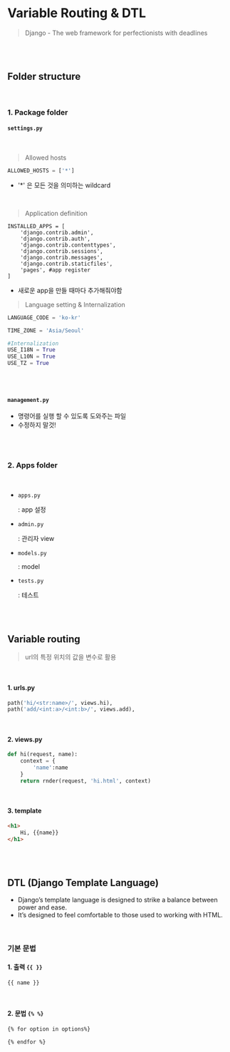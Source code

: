 # Variable Routing & DTL

> Django - The web framework for perfectionists with deadlines

<br>

<br>

## Folder structure

<br>

### 1. Package folder



#### `settings.py`

<br>

> Allowed hosts

```python
ALLOWED_HOSTS = ['*']
```

- '*' 은 모든 것을 의미하는 wildcard

<br>

> Application definition

```pyton
INSTALLED_APPS = [
    'django.contrib.admin',
    'django.contrib.auth',
    'django.contrib.contenttypes',
    'django.contrib.sessions',
    'django.contrib.messages',
    'django.contrib.staticfiles',
    'pages', #app register
]
```

- 새로운 app을 만들 때마다 추가해줘야함



> Language setting & Internalization

```python
LANGUAGE_CODE = 'ko-kr' 

TIME_ZONE = 'Asia/Seoul'

#Internalization
USE_I18N = True 
USE_L10N = True
USE_TZ = True
```

<br>

<br>

#### `management.py`

- 명령어를 실행 할 수 있도록 도와주는 파일
- 수정하지 말것!

<br>

<br>

### 2. Apps folder

<br>

- `apps.py`

  : app 설정

- `admin.py`

  : 관리자 view

- `models.py`

  : model

- `tests.py`

  : 테스트

<br>

<br>

## Variable routing

> url의 특정 위치의 값을 변수로 활용

<br>

#### 1. urls.py

```python
path('hi/<str:name>/', views.hi),
path('add/<int:a>/<int:b>/', views.add),
```

<br>

#### 2. views.py

```python
def hi(request, name):
    context = {
        'name':name
    }
    return rnder(request, 'hi.html', context)
```

<br>

#### 3. template

```html
<h1>
	Hi, {{name}}
</h1>
```

<br><br>

## DTL (Django Template Language)

- Django’s template language is designed to strike a balance between power and ease. 
- It’s designed to feel comfortable to those used to working with HTML.

<br>

### 기본 문법

#### 1. 출력 `{{ }}`

```html
{{ name }}
```

<br>

#### 2. 문법 `{% %}`

```html
{% for option in options%}

{% endfor %}
```

